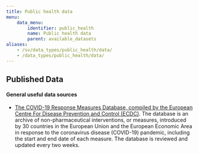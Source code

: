 ```yaml
---
title: Public health data
menu:
    data_menu:
        identifier: public_health
        name: Public health data
        parent: available_datasets
aliases:
    - /sv/data_types/public_health/data/
    - /data_types/public_health/data/
---
```

## Published Data

#### General useful data sources

- [The COVID-19 Response Measures Database, compiled by the European Centre For Disease Prevention and Control (ECDC)](https://www.ecdc.europa.eu/en/publications-data/download-data-response-measures-covid-19).
The database is an archive of non-pharmaceutical interventions, or measures, introduced by 30 countries in the European Union and the European Economic Area in response to the coronavirus disease (COVID-19) pandemic, including the start and end date of each measure. The database is reviewed and updated every two weeks.
